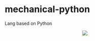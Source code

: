 # mechanical-python

Lang based on Python

<p align="center">
  <img src="https://github.com/mrlowbot/mechanical-python/assets/47538526/2890c92b-e45e-421d-b0a5-05bb74ab77ff">
</p>
